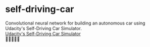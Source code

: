 # self-driving-car

Convolutional neural network for building an autonomous car using Udacity's Self-Driving Car Simulator.</br>
[Udacity's Self-Driving Car Simulator](https://github.com/udacity/self-driving-car-sim)</br>
:car::car::car::car::car:
